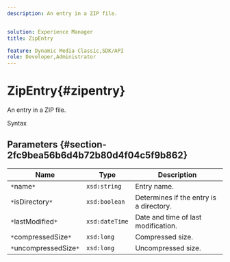 ```yaml
---
description: An entry in a ZIP file.


solution: Experience Manager
title: ZipEntry

feature: Dynamic Media Classic,SDK/API
role: Developer,Administrator
---
```


# ZipEntry{#zipentry}

An entry in a ZIP file.

 Syntax 

## Parameters {#section-2fc9bea56b6d4b72b80d4f04c5f9b862}

|  Name  | Type  | Description  |
|---|---|---|
|  `*`name`*`  | `xsd:string`  | Entry name.  |
|  `*`isDirectory`*`  | `xsd:boolean`  | Determines if the entry is a directory.  |
|  `*`lastModified`*`  | `xsd:dateTime`  | Date and time of last modification.  |
|  `*`compressedSize`*`  | `xsd:long`  | Compressed size.  |
|  `*`uncompressedSize`*`  | `xsd:long`  | Uncompressed size.  |

